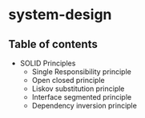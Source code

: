 # system-design
## Table of contents
- SOLID Principles
    - Single Responsibility principle
    - Open closed principle
    - Liskov substitution principle
    - Interface segmented principle
    - Dependency inversion principle
    